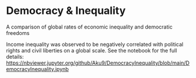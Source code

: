 # Democracy & Inequality
A comparison of global rates of economic inequality and democratic freedoms

Income inequality was observed to be negatively correlated with political rights and civil liberties on a global scale.
See the notebook for the full details: https://nbviewer.jupyter.org/github/Aku9/DemocracyInequality/blob/main/DemocracyInequality.ipynb
